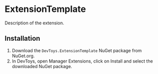 ﻿# ExtensionTemplate

Description of the extension.



## Installation
1. Download the `DevToys.ExtensionTemplate` NuGet package from NuGet.org.
2. In DevToys, open Manager Extensions, click on Install and select the downloaded NuGet package.